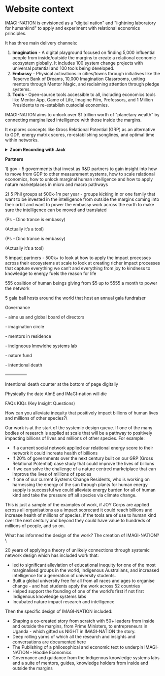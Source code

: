 # Website context

IMAGI-NATION is envisioned as a "digital nation" and "lightning laboratory for humankind" to apply and experiment with relational economics principles.&#x20;

It has three main delivery channels:

1. **Imagination** - A digital playground focused on finding 5,000 influential people from inside/outside the margins to create a relational economic ecosystem globally. It includes 100 system change projects with universal potential and 100 tools being developed.&#x20;
2. **Embassy** - Physical activations in cities/towns through initiatives like the Reserve Bank of Dreams, 10,000 Imagination Classrooms, uniting mentors through Mentor Magic, and reclaiming attention through pledge systems.&#x20;
3. **Tools** - Open-source tools accessible to all, including economics tools like Mentor App, Game of Life, Imagine Film, Professors, and 1 Million Presidents to re-establish custodial economies.&#x20;

IMAGI-NATION aims to unlock over $1 trillion worth of "planetary wealth" by connecting marginalized intelligence with those inside the margins.&#x20;

It explores concepts like Gross Relational Potential (GRP) as an alternative to GDP, energy matrix scores, re-establishing songlines, and optimal time within networks.&#x20;

<details>

<summary><strong>Zoom Recording with Jack</strong></summary>

I think if you want to pull out that image, I reckon that's the one that has text through the latest one. Oh, I think that's the last one. That one, I think, is, I think it explains all of the pieces and what, you know, we've been sense-making, trying to get our way to understand what imagination is. And I think then running them in parallel, either, you know, vertically or you could run them horizontally to see what... Design works more effectively. But I think you can fit in, you know, where we've been struggling is coming up through a tool or through an embassy piece or through one element of imagination. Yeah, so I just, you know, reading it out, like, aim addresses planetary inequity in a model that can impact billions of people and millions of other species by connecting the marginalised intelligence in relation with those inside the margins to unlock, to understand. And I think that's the key to this. I think the key to this is to unlock our untapped network potential. The model of networking applied in AIM's network, that's not right, but anyway, is to follow an unlikely connections design mechanism to connect you to what you don't know and who you don't know, to move away from affirming our biases. There is a specific nucleus effect that allows us to connect to what we don't know and who we don't know. And it's already there. So, that's the core of the AIMs network, to be to have a deeper factor of velocity of impact or something around a sense like that, where we gather people in nucleuses of five powered by unlikely connections across different areas and spaces. And all with those that are action based looking to, you know, at the head water or the tip of the scale or whatever the start of the design to that have the ability to influence the way um we shift what we value and how we move so something in that sort of essence of writing has been around um the following are the three delivery channels um for this network of unlikely connections um to unlock the the missing intelligence that we have as a species and the first one is imagination a digital nation um to be a lightning laboratory for humankind um imagination focuses on three distinct playgrounds um finding 5 000 uh people that can influence 10 000 people each um from inside we are coming from inside or outside the margins uh to move the way we uh operate economically to create a relational economic um ecosystem globally with 5 000 entities embassies for exchange it'll be a better word than embassy but that's sort of like okay cool so um that's you know a couple of bullet points 100 systems change leaders with universal potential to change like with projects that can alleviate inequity um universally that are then supported and turbocharged um through a residency program and then a hundred tools that are developed inside imagination and then maybe the last bullet point is um imagination provides a container uh for us to analyze um like a laboratory for us to analyze how we develop networks um from internet networks through to government networks councils organizations and we experiment with um impact measurement pathways and design including to help us innovate how we revolutionize measuring impact and some of the things we are looking at inside are an alternative to gdp in the form of grp or gri um we're looking at different energy matrix scores um to look at the health to move away from thumbs ups or love hearts um to something that is based in more depth um and and anchored to something we're looking at how you know all of imagination's ip can go back to nature and we can re-establish songlines um we're exploring how we can re-establish songlines and we're exploring how we can re-establish songlines and we're exploring how we can re-establish songlines and we're exploring the impact of um of how much time is needed inside a network and how much time is not needed um and you know yeah i think like part of so that that's sort of that bundle so okay that kind of gives us those bullet points and an embassy um there's this guy who founded the euro who wanted to set up a reserve bank of dreams he was thomas's mentor he was a member of the euro who wanted to set up a reserve bank of dreams he was thomas's mentor he was a member of the um that's what the thousand year dream project is so you'd have an embassy you know um the aim team is out around the world in embassy and it can just be in in embassy we don't have to say as an imagination embassy like that's where i think it's been complicated stumbling around it but we're out in embassy you know and you can have imagination and aim both on the logos we're embassy of both um yeah but we're out in embassy to unlock imagination custodianship and mentoring like that's hidden we don't even need to say that but the projects we're working on in embassy are you know to activate cities and towns through big story um and locations already activated include um montreux paris like a learning planet like you know the forest of imagination um waga city council like you know or waga you know we could just list them there's the reserve bank of dreams um creating a reserve bank of dreams for humanity um with a thousand year dream project which is set to go live in 2024 um there's building 10 000 imagination classrooms um and then there's uniting a world of mentors uh through mental magic as like four embassy playgrounds and then the fifth might be um reclaiming our attention like and through a pledge system reminding us giving us an excuse to shift our attention um to nature to kindness to magic to death and you have the four pledges there and then they're all just embassy offers you know for us yeah and then in tools um you know accessible by all of humankind forever um you know open source and like and notes that other people can pick up and build on in development you know 20 like 20 economics you have as a first tool like released mentor app like you know in development to be released this year mentor class in development um for a 2025 release game of life in development for 2025 release um imagine film in development for 2025 release and professors in development for 2025 release and i'd put one million presidents um to re-establish custodial economies i just have that as a tool um to go we're just going to move that around um and then um you know we're going to have over there and so that's something we'll do in development so you incubate the thousand and you can still deliver on you know at scale yeah having this marketplace re-establishing custodial economies that pretty much covers everything um in embassy maybe you'd have like um like uh just look at the guardians of the earth piece but you might just put a number there as a working piece which might be um you know yeah i'm just trying to think about the like the elements of the lab stuff and joy corp and all those things doesn't necessarily come through in those bullet points like there's a way we could illuminate them in the imagination so it's not just you know you might have sub sub like category one liners but let's just say back in imagination you've got you know the indigenous society you've got the indigenous society you've got the indigenous society you've got the indigenous knowledge systems labs like a decentralized um global on land mit shepherded by indigenous people around the world um yeah as a residency pathway for global leaders to activate custodial knowledge systems and economies you know joy corp a pathway to integrate these seven missing pieces from our impact scorecard which is not measured in gdp or any of our balance sheets yeah imagination presidents to establish custodial economies um and give us micro case studies from young people and move the generation of climate um protest to economic stimulation systems change lens you know to take isolated um work and and connect it and so we can see an amplification effect when we make puzzles imagination labs to activate schools to be outside the margins to go from a problem to be fixed to the solution yeah um and you kind of just have those as the you know the the 5 000 sub groups in those bullet points so people can see that really clearly and i think in um yeah in embassy i would put nature like re-establishing like the health of our relationship with nature um and maybe that can just be a tool that's in development as a nature fund just put in the tool and that's what that's where nature fund sits in the tool with um with guardians yeah and i think that gives us everything and then the last sentence you know aim can unlock over one trillion dollars worth of planetary wealth for humankind um and then you have the logic that's the one page that's where you land on the website yeah and you just have that as a front page yeah and then and then the menus are imagination um um um um um um um um um um um um um um um um um um um yeah and you know a partner with us like blah blah but just in terms of the three things like we can work out the other more standard things but just just to get the architecture right and then the impact should be how we're going in imagination across those areas and you can measure participants if we know all the inputs in there but in all that writing that i just did on grp like that can sit yep in paid imagination and narendra has just done some extra stuff looking at the velocity of UNC5 and just if you do some iconography with it you did and it's positioned in that last bullet point of this is how we're exploring in this container of imagination providing a network research lab so you know we've built it to to to operate with a as a nation's like with a nation methodology you know we've built it with visas we've built it um with a reserve bank which we've you know created as a reserve bank to stimulate service like just to kind of go through some of these big thinking things which are invisible yeah so someone can see wow this is a live r\&d research lab for us on how we can shift government pieces get in touch with a government that wants to apply some of the theories or work with us to you know develop um research and understand what's going on inside here and how this could be applied to cities towns councils like that the real target market becomes them for imagination like this is government r\&d you know not not to build a nation state to run away from government destroy government but actually to make government better and organizations healthier you know joy corpse the r\&d for all organizations like every section inside imagination is like trying to accelerate the research and development that key entities around the world we're not trying to build a thousand pure imagination schools we're doing this so there can be every school can be an imagination school yeah we're not trying to create a thousand brilliant joy cops it's so that every organization will be a joy cop and so everything is a call to action that that covers the um the question of like access accessibility this is an elite this is so we can prove it and share it these guys are actually the opposite of being elite they're coming in and doing the experimentation putting their reputation on the line first yeah and then you can apply it yeah so if you want to do it you can do it you can do it you can do it you can do it you can do it you can do itよ want to be connected to the research you can do it you can do it you can do it you can do it you can do it you can do it ec to the research et cetera a beer ecosystem partner um then i think that that's not said no you can see than i think that that's not said no you can see how that's not longer than scrolling down a couple of key areas of just like oh the five 000 this is how this is a theory of change with this it's a waterfall effect the embassy you know has to come to a city book us come to reserve bank of dreams like yeah you know because cause me a town um we're in locations around here we can run a dreams workshop with you but if you decide you want to be head over to know about geordie awick get caught something takes over to georgie review so that lets you know we could do that we could get up any time we're in locations around here we can run a dreams workshop this year and we can just give our team the dreams mentor class that they can run they don't have to have a vehicle yeah and then imagination classrooms plus dreams mentor class you know this becomes our embassy working schools yeah cool yeah like a reverse engineered heaps better version of the cluster that is advisory of places like pwc and all those places it's like rather than spending millions of dollars to engage a broken system like a historical broken system what's the what's what's leveraging the new way of thinking through unlikely connections intelligence and that's what i'm trying to do yeah you could sell an insight you know we could we don't have to but you could i mean you could sell an insight magazine just for industry totally yeah and just say we can share for you guys if people don't want to subscribe that's that's sort of something you can you know run but yeah yeah i think i think it just shows its role in relation like and our role our role is connecting whatever exists with you know with what doesn't and then and then i think for your strategy like the website is hopefully then the strategic plan you know really clearly how we then finance it you know here are the five circles and how we're looking to finance it yeah government you can now make it punchier as well it's like for governments we're looking for people that want to like there it's there's a self what do i get back so yeah we're looking for five people that want to be the first to access the r\&d live from all this and apply for the r\&d and then we're looking for people that want to be the first to apply it and work with us as co-designers who are the five governments that want it you know and we've got space for five that we could go really deep with we're looking for five families that want to influence the way organizations work and we want to share the intelligence we're looking for five impact partners that want us to be part of their r d lab so they can transfer on the way impact reports and you just cost them all a half mil to a million a year and we want to secure these all you know like um by june next year or whatever it might be and yeah um hoping sammy under this one or yeah sure go for it i'll have another maybe you can have a go at explaining it and i'll just make sure the comprehension goes you you Thank you. Thank you. Thank you. It's going. It's going. Good? It's going. Good to see you, mate. How are you, Jacko? Yep. Next question. What are we doing? Tell me about your circles, Jack. Ben, do you want to have a go explaining or do you want me to go again? I think you can go, but I think I'll do a little summary, I think, just to see how my head's going. I'm not going to be in a situation where I'm going with it all, but I think, like, where my head was going, like reading through that GDR stuff that you sent through, was to be able to understand from a strategic perspective, how are we showing the value? And I guess jumping down to the bottom section there, where you're like $1 trillion of planetary wealth, we need to, like, level up our understanding about what we're doing in imagination, in embassy, which is in the world. And, like, embassy is us actually having aimed staff and, like, aimed representatives activating real-world activities through, like, things that are creating the physical representation of the impact of hoodie economics and imagination. And then we have all these tools that are accessible that are either, like, active or ongoing. Where people understand, like, there's the practical things that you can pick up and can use yourself that then attaches itself to this $1 trillion of planetary wealth. But I think it's, like, the simplification of we've got an awesome place where people hang out, and that's where our relational health and understanding about what we're doing in imagination. And then we've got things that are happening in the real world where people are getting around in embassy. And then we have things that people can pick up and do. And then we have things that people can do as well. Yeah. Yeah. Awesome. Yeah. Yeah. Sammy, I was trying to expand. I was the, yeah, I think getting a sense of the, there's, like, a combination that you pulled out there, which is, like, part of what good strategy does for us is it understands, like, resource allocation of our time. Like, where does the team go? But also what's the impact and what's the, like, just how do we split our own attention? And then what's the most important thing? And then what's the most important, like, impact? You know, those pointy questions where someone's like, well, what do you want to change? You know, the, well, we aren't, we aren't unlock a trillion dollars worth of planetary health that's been untapped because it's been put outside the margins and no one's built a network to them. No one's built a network to nature. No one's built a network to all the people that have been marginalized. We've been doing it for 20 years. How are you applying it? Um, and through three different channels. And I think that's the key. Like, so, Sammy, I was just working on that, trying to work out what's the frame beyond imagination if someone's landing on the web for homepage of the website. And so I think through three different channels, well, we've got, we've got a digital country to be a live lab experiment for humanity, to show how we can actually apply relational economics in real time and activate 5,000 key people that can influence 10,000 people each, at least across different entities to create a relational, um, ecosystem around the world. And that's part one, the impact of their work will be significant as they reach out in their relational health to increase the wealth and, and quality of our life in all our different places around the world. Um, and that will directly affect, you know, 50 million on people within a generation. We've got a hundred system change projects with inside the digital country, which we're, um, accelerating, which have the capacity for universal change around the world on, on alleviating inequity and a hundred tools that were developed in this ecosystem. And then I was. Saying before, you know, that the part to really drag out. So we're not, so we can just say the obvious. I think we know that we've designed imagination to be a research and development nation state for all nations on earth. So we had the United nations developed 40 years ago. Imagination has been designed. So every country can see, we know that we've got flaws with GDP, but we haven't been able to apply in real time, something that can scale. So imagination will provide a case study for how we. Explore GRP gross relational potential or gross relational index, and look at how we apply these different areas. So in the space of impact and research and development on economic design for nation states, for governments or for state governments, for local councils, um, right through to organization, like you keep it in the government framework with imagination with that's why I've applied visas. It's why I've applied, created a reserve bank. It's why we're looking at, you know, GDP. We're looking at all the pathways. We're looking at all the different ways that we can move. So it can then be applied. And that's why we're inviting five key governments to be the key R and D partners with us and have access to developing this with us and working in real time and applying it in their local councils or countries and work with us to bring big story to their areas and really activate five nation states. So it's an imagination invitation for five countries to partner with it as a lab to improve every country on planet earth when they're gone. So that's sort of the top level. And then inside it. And then the bottom level is the five thousand key groups. You know, joy corp is a it's for a thousand joy corpse to improve, to then share the knowledge for every organization around the world, have the chance to capture the stuff that's missing. That gives us joy. That gives us our health, our relational health, and to integrate it, to move beyond the triple bottom line, which is one of the key phrases in finance reporting and to move to a place where we can capture the stuff that we don't capture in GDP. And we can do that from, um, I. That the, the corporate world. Can leave that, you know, the business and commerce can leave that. And then you have all these other spaces for entities to be able to help move this and solve some of these challenges, um, of the five groups, but you listen there. And then you look at embassy. And say, so there's imagination that we've created as digital country. That's one, one channel that we've created. The second one is we move in embassy. Um, we go out, you know, um, yeah, we've got a thousand imagination classrooms. You're trying to help build around the world. Over the course of a decade. We've got a reserve bank of dreams that we're working on developing for human kind with a thousand year dream project. Um, we've got. Uh, world of we're trying to unite the world of mentors, uh, three mentor magic and last week of school every year and create a mentor toolkit that's open for everybody around the world. Um, we're providing reminders, uh, to reclaim time after a pledge system to shift us to relational health, where people can pledge kindness and love. Um, and. Um, if you want to continue your Lance Silver's. Well, specifically, um, so let's get this out of the way here and give you a bit of an lacrimal at this. If you haven't already, just like a little reminder that there are reasons to support Claire Farrow's websitebewdery. rewarding bam. And I can't even clean up my words, so figured I'll just say this. Seriously, this is, just go buy some of our, our Lewis 삼宝inks and I'm just going to go ahead and run this one, send it. Thanks me to it's. All right. Good modifications to your, to, uh, an entity. That you have here to, to this right today. Hi, I'm notice Marlina Derman here from the UTI. Press 4. development to be released in 2025 game of life and development to be released in 2025 imagine development released in 2025 the professors develops and then released in 2025 one million presidents in development um to activate so you can still do the million kids but you just pull them into a tool shared playground and then you look at a nature fund that's in development you know to crack a nature-based um fund for humanity that can center a nature-based marketplace and then underneath aim not imagination so that's also the part which is dumb i'm fucking heading like which one goes first who are we so you say aim aim can unlock over a trillion dollars worth of planetary wealth for human fine and then inside imagination we can talk about the governance systems but then with aim we just have here's our board of directors here's our ceo here's here's how we run it you can have a really lame lean like people and then imagination can be have its own governance part embassy can have its own governance part and then in terms of who's responsible for the government and then you can have a really lean like people and then you can have an honest sky directory that's lime you can have ladies feet and lady feet and then you can have third wheel and there's like decomposition of that kind of like context right like in terms of steff you're responsible for imagination алеah you're responsible for embassy and yolanda you're responsible for tools when it comes to product management like these three women are responsible for this um but i think it yeah so that and then i And then you've got four key sections that you're looking at inside imagination. Is there's like, yeah, there's embassy. Embassy, you might have dinosaur trance. Yeah. You know, but I don't know if it stacks up, but it could sit there in the subtopics or whatever. Or you have the friends list or communication or whatever. That might be the same thing. But yeah, you've got like imagination, embassy, tools. And there's the three main headlines that you can see on the website and the three main things we're tracking in our impact. And then you've got, you know, communication, pretty economics and impact. Sort of below the line. Yeah. And then partner with us. And the partner piece, be one of the five governments that gets the first R\&D on how to crack open, GDP, wellbeing indexes, be in relation with nature, activate intelligence outside the margins, alleviate inequity. That's a strong proposition to a government. Yeah. I can take that to Oxford. You know, in embassy, like bring us to your city, bring us to your towns, like bring us to your schools. In tools, work with us on the development of this or, you know, to be an ecosystem partner where it can live in your ecosystem. We don't want it. We want to give it away to keep it. Yeah. It's getting close to that one pager that the world keeps asking for, isn't it? It's that big, you know, like it's not even a, it's on a fucking, it's even smaller than a one pager. I wrote it on a, whatever they're called, origami piece of paper. You can make big cranes and just float them out to the world, see where they end up. Mate, you can make that into a card that people can take around. Yeah. Like that's in terms of for our team, just hit like a little, yeah, little paper plane or a little like card in terms of giving it to people. That's communicated. You can communicate it all there. Yeah. And then the digital version, you just got all the, like the deeper links into, you know, how that one trillion is broken down. You can look more deeply at to the different tools. Yep. You can go through to imagination, get the tour. Yep. Yeah. It's like the entry point. Yeah. And we can make imagination a lot. Less invisible. Like at the moment, the actual platform is invisible too. So we can make that visible on a mentoring.com a bit more. So you can just get a sense of that and see the features and people can click through and see the opening, you know, see the webpage exists and look around on the outside and that can have its own little energy to it. But yeah, absolutely. I think like pretty much here in terms of like looking at our old website, it's a great thing. If you can delete a lot of words, you know, like it means that you're getting to a good place, but this is pretty much it. And the rest of it's just like putting the, the elements there of the design of it. It's like a funnel as well. Like the way I've like, since we started this new website process, Jack, like I think where my mind's always been going is like open source decentralized, right? Where all of the knowledge sits somewhere, but what we're doing was funneling this up to like a one pager. But at some point you can get to all that other knowledge. If you want to, like, if you dig hard enough. Yeah. And it doesn't, as long as we're not boxing ourselves into an existing framework, letting that's where I was like, you know, it's, it's fucked all this stuff. Like you have, you've got to go so full circle and understand that, but then you get, you get to come out. Yeah. So it's not the prophet, like the professors just at all. And so it ain't really saying anything about puppets and confused people about public. So you can just, but we've got, heaps written like pretty much that whole website is now just like explain the world, you know? Totally. And it helped us understand, you know, yesterday I did the professor's edit and they've got their world. Anyway, I'll leave that with you guys.

</details>

**Partners**

1\) gov - 5 governments that invest as R\&D partners to gain insight into how to move from GDP to other measurement systems, how to scale relational economics, how to unlock marginal human intelligence and how to apply nature marketplaces in micro and macro pathways

2\) 5 Phil groups at 500k-1m per year - groups kicking in or one family that want to be invested in the intelligence from outside the margins coming into their orbit and want to power the embassy work across the earth to make sure the intelligence can be moved and translated

(Ps - Dino trance is embassy)

(Actually it’s a tool)

(Ps - Dino trance is embassy)

(Actually it’s a tool)

5 impact partners - 500k+ to look at how to apply the impact processes across their ecosystems at scale to look at creating richer impact processes that capture everything we can’t and everything from joy to kindness to knowledge to energy fuels the reason for life

555 coalition of human beings giving from $5 up to 5555 a month to power the network

5 gala ball hosts around the world that host an annual gala fundraiser

Governance

\- aime us and global board of directors

\- imagination circle

\- mentors in residence

\- indigneous lmowldhe systems lab

\- nature fund

\- intentional death

—————

Intentional death counter at the bottom of page digitally

Physically the date AImE and IMaGI-nation will die

FAQs KIQs (Key Insight Questions)



How can you alleviate inequity that positively impact billions of human lives and millions of other species?\


Our work is at the start of the systemic design queue. If one of the many bodies of research is applied at scale that will be a pathway to positively impacting billions of lives and millions of other species. For example:

* If a current social network applied our relational energy score to their network it could increate health of billions
* If 20% of governments over the next century built on our GRP (Gross Relational Potential) case study that could improve the lives of billions
* If we can solve the challenge of a nature centred marketplace that can improve the lives of millions of species
* If one of our current Systems Change Residents, who is working on harnessing the energy of the sun through plants for human energy supply is successful we could alleviate energy burden for all of human kind and take the pressure off all species via climate change.



This is just a sample of the examples of work, if JOY Corps are applied across all organisations as a impact scorecard it could reach billions and increase health of millions of species, if the tools are of use to human kind over the next century and beyond they could have value to hundreds of millions of people, and so on.



What has informed the design of the work? The creation of IMAGI-NATION?\


20 years of applying a theory of unlikely connections through systemic network design which has included work that:

* led to significant alleviation of educational inequity for one of the most marginalised groups in the world, Indigenous Australians, and increased intelligence for a generation of university students.&#x20;
* Built a global university free for all from all races and ages to organise change - and had students apply the work across 52 countries
* Helped support the founding of one of the world’s first if not first Indigenous knowledge systems labs
* Incubated nature impact research and intelligence&#x20;

Then the specific design of IMAGI-NATION included:

* Shaping a co-created story from scratch with 50+ leaders from inside and outside the margins, from Prime Ministers, to entrepreneurs in Uganda - which gifted us NIGHT in IMAGI-NATION the story.
* Deep rolling yarns of which all the research and insights and conversations are documented here
* The Publishing of a philosophical and economic text to underpin IMAGI-NATION - Hoodie Economics
* Governance and guidance from the Indigenous knowledge systems labs and a suite of mentors, guides, knowledge holders from inside and outside the margins

<div>

<figure><img src=".gitbook/assets/Screenshot 2024-03-22 at 11.02.00 am.png" alt=""><figcaption></figcaption></figure>

 

<figure><img src=".gitbook/assets/Screenshot 2024-03-22 at 11.01.53 am.png" alt=""><figcaption></figcaption></figure>

 

<figure><img src=".gitbook/assets/Screenshot 2024-03-22 at 10.56.47 am.png" alt=""><figcaption></figcaption></figure>

 

<figure><img src=".gitbook/assets/Screenshot 2024-03-22 at 9.19.53 am.png" alt=""><figcaption></figcaption></figure>

 

<figure><img src=".gitbook/assets/Screenshot 2024-03-22 at 9.06.04 am.png" alt=""><figcaption></figcaption></figure>

</div>

<figure><img src=".gitbook/assets/Screenshot 2024-03-22 at 11.23.31 am.png" alt=""><figcaption></figcaption></figure>
